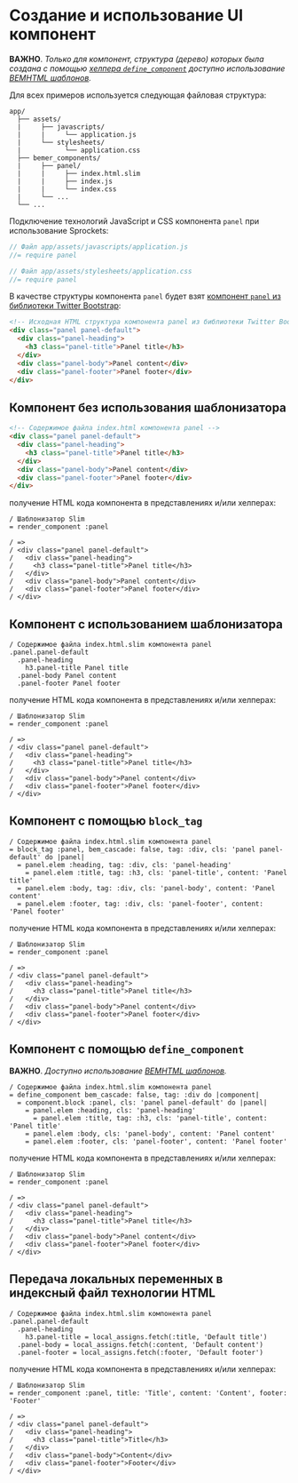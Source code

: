 # Создание и использование UI компонент

**ВАЖНО**. *Только для компонент, структура (дерево) которых была создана с помощью [хелпера `define_component`](Хелпер-define_component.md) доступно использование [BEMHTML шаблонов](Шаблоны.md).*

Для всех примеров используется следующая файловая структура:

```
app/
  ├── assets/
  |     ├── javascripts/
  |     |     └── application.js
  |     └── stylesheets/
  |           └── application.css
  ├── bemer_components/
  |     ├── panel/
  |     |     ├── index.html.slim
  |     |     ├── index.js
  |     |     └── index.css
  |     └── ...
  └── ...
```
Подключение технологий JavaScript и CSS компонента `panel` при использование Sprockets:

```js
// Файл app/assets/javascripts/application.js
//= require panel
```

```scss
// Файл app/assets/stylesheets/application.css
//= require panel
```
В качестве структуры компонента `panel` будет взят [компонент `panel` из библиотеки Twitter Bootstrap](https://getbootstrap.com/docs/3.3/components/#panels):

```html
<!-- Исходная HTML структура компонента panel из библиотеки Twitter Bootstrap -->
<div class="panel panel-default">
  <div class="panel-heading">
    <h3 class="panel-title">Panel title</h3>
  </div>
  <div class="panel-body">Panel content</div>
  <div class="panel-footer">Panel footer</div>
</div>
```
## Компонент без использования шаблонизатора

```html
<!-- Содержимое файла index.html компонента panel -->
<div class="panel panel-default">
  <div class="panel-heading">
    <h3 class="panel-title">Panel title</h3>
  </div>
  <div class="panel-body">Panel content</div>
  <div class="panel-footer">Panel footer</div>
</div>
```
получение HTML кода компонента в представлениях и/или хелперах:
```slim
/ Шаблонизатор Slim
= render_component :panel

/ =>
/ <div class="panel panel-default">
/   <div class="panel-heading">
/     <h3 class="panel-title">Panel title</h3>
/   </div>
/   <div class="panel-body">Panel content</div>
/   <div class="panel-footer">Panel footer</div>
/ </div>
```

## Компонент с использованием шаблонизатора

```slim
/ Содержимое файла index.html.slim компонента panel
.panel.panel-default
  .panel-heading
    h3.panel-title Panel title
  .panel-body Panel content
  .panel-footer Panel footer
```
получение HTML кода компонента в представлениях и/или хелперах:
```slim
/ Шаблонизатор Slim
= render_component :panel

/ =>
/ <div class="panel panel-default">
/   <div class="panel-heading">
/     <h3 class="panel-title">Panel title</h3>
/   </div>
/   <div class="panel-body">Panel content</div>
/   <div class="panel-footer">Panel footer</div>
/ </div>
```

## Компонент с помощью `block_tag`

```slim
/ Содержимое файла index.html.slim компонента panel
= block_tag :panel, bem_cascade: false, tag: :div, cls: 'panel panel-default' do |panel|
  = panel.elem :heading, tag: :div, cls: 'panel-heading'
    = panel.elem :title, tag: :h3, cls: 'panel-title', content: 'Panel title'
  = panel.elem :body, tag: :div, cls: 'panel-body', content: 'Panel content'
  = panel.elem :footer, tag: :div, cls: 'panel-footer', content: 'Panel footer'
```
получение HTML кода компонента в представлениях и/или хелперах:
```slim
/ Шаблонизатор Slim
= render_component :panel

/ =>
/ <div class="panel panel-default">
/   <div class="panel-heading">
/     <h3 class="panel-title">Panel title</h3>
/   </div>
/   <div class="panel-body">Panel content</div>
/   <div class="panel-footer">Panel footer</div>
/ </div>
```

## Компонент с помощью `define_component`

**ВАЖНО**. *Доступно использование [BEMHTML шаблонов](Шаблоны.md).*

```slim
/ Содержимое файла index.html.slim компонента panel
= define_component bem_cascade: false, tag: :div do |component|
  = component.block :panel, cls: 'panel panel-default' do |panel|
    = panel.elem :heading, cls: 'panel-heading'
      = panel.elem :title, tag: :h3, cls: 'panel-title', content: 'Panel title'
    = panel.elem :body, cls: 'panel-body', content: 'Panel content'
    = panel.elem :footer, cls: 'panel-footer', content: 'Panel footer'
```
получение HTML кода компонента в представлениях и/или хелперах:
```slim
/ Шаблонизатор Slim
= render_component :panel

/ =>
/ <div class="panel panel-default">
/   <div class="panel-heading">
/     <h3 class="panel-title">Panel title</h3>
/   </div>
/   <div class="panel-body">Panel content</div>
/   <div class="panel-footer">Panel footer</div>
/ </div>
```

## Передача локальных переменных в индексный файл технологии HTML

```slim
/ Содержимое файла index.html.slim компонента panel
.panel.panel-default
  .panel-heading
    h3.panel-title = local_assigns.fetch(:title, 'Default title')
  .panel-body = local_assigns.fetch(:content, 'Default content')
  .panel-footer = local_assigns.fetch(:footer, 'Default footer')
```
получение HTML кода компонента в представлениях и/или хелперах:
```slim
/ Шаблонизатор Slim
= render_component :panel, title: 'Title', content: 'Content', footer: 'Footer'

/ =>
/ <div class="panel panel-default">
/   <div class="panel-heading">
/     <h3 class="panel-title">Title</h3>
/   </div>
/   <div class="panel-body">Content</div>
/   <div class="panel-footer">Footer</div>
/ </div>
```
